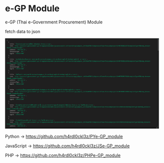 # e-GP Module
e-GP (Thai e-Government Procurement) Module

fetch data to json

![Alt text](egp_module.png)

Python -> https://github.com/h4rdl0ckl3z/PYe-GP_module

JavaScript -> https://github.com/h4rdl0ckl3z/JSe-GP_module

PHP -> https://github.com/h4rdl0ckl3z/PHPe-GP_module
